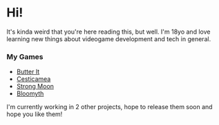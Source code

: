 # Hi!

It's kinda weird that you're here reading this, but well.
I'm 18yo and love learning new things about videogame development and tech in general.

### My Games

* [Butter It](https://idgg.itch.io/butter-it)
* [Cesticamea](https://idgg73.github.io/Cesticamea/en/)
* [Strong Moon](https://www.chihuasgames.com/strong-moon)
* [Bloomyth](https://www.chihuasgames.com/bloomyth)

I'm currently working in 2 other projects, hope to release them soon and hope you like them!
